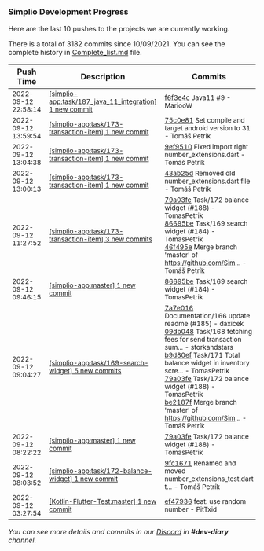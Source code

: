 
### Simplio Development Progress

Here are the last 10 pushes to the projects we are currently working.

There is a total of 3182 commits since 10/09/2021. You can see the complete history in
 [Complete_list.md](Complete_list.md) file.

| Push Time | Description | Commits |
| --- | --- | --- |
| <sub>2022-09-12 22:58:14</sub> | <sub>[[simplio-app:task/187\_java\_11\_integration] 1 new commit](https://github.com/SimplioOfficial/simplio-app/commit/f6f3e4c28ae2ce8f5f5732fb4992b9b69ae710ad)</sub> | <sub>[f6f3e4c](https://github.com/SimplioOfficial/simplio-app/commit/f6f3e4c28ae2ce8f5f5732fb4992b9b69ae710ad) Java11 #9 - MariooW</sub> |
| <sub>2022-09-12 13:59:54</sub> | <sub>[[simplio-app:task/173\-transaction\-item] 1 new commit](https://github.com/SimplioOfficial/simplio-app/commit/75c0e8174a1791d3a59d8428b03a826b41f6d2d7)</sub> | <sub>[75c0e81](https://github.com/SimplioOfficial/simplio-app/commit/75c0e8174a1791d3a59d8428b03a826b41f6d2d7) Set compile and target android version to 31 - Tomáš Petrík</sub> |
| <sub>2022-09-12 13:04:38</sub> | <sub>[[simplio-app:task/173\-transaction\-item] 1 new commit](https://github.com/SimplioOfficial/simplio-app/commit/9ef951028da78533e27970bacf7706b7c126849b)</sub> | <sub>[9ef9510](https://github.com/SimplioOfficial/simplio-app/commit/9ef951028da78533e27970bacf7706b7c126849b) Fixed import right number_extensions.dart - Tomáš Petrík</sub> |
| <sub>2022-09-12 13:00:13</sub> | <sub>[[simplio-app:task/173\-transaction\-item] 1 new commit](https://github.com/SimplioOfficial/simplio-app/commit/43ab25df7ace929a54852de74ae9e753695cc207)</sub> | <sub>[43ab25d](https://github.com/SimplioOfficial/simplio-app/commit/43ab25df7ace929a54852de74ae9e753695cc207) Removed old number_extensions.dart file - Tomáš Petrík</sub> |
| <sub>2022-09-12 11:27:52</sub> | <sub>[[simplio-app:task/173\-transaction\-item] 3 new commits](https://github.com/SimplioOfficial/simplio-app/compare/245f728800fe...46f495e70841)</sub> | <sub>[79a03fe](https://github.com/SimplioOfficial/simplio-app/commit/79a03fe59577a316a5ba81fe5f18c2ad9d20ca0c) Task/172 balance widget (#188) - TomasPetrik<br>[86695be](https://github.com/SimplioOfficial/simplio-app/commit/86695bedc53827d77ed0f1728b45a6b3ee89b9c8) Task/169 search widget (#184) - TomasPetrik<br>[46f495e](https://github.com/SimplioOfficial/simplio-app/commit/46f495e70841cc21e23963e2fc66595e6134a643) Merge branch 'master' of https://github.com/Sim... - Tomáš Petrík</sub> |
| <sub>2022-09-12 09:46:15</sub> | <sub>[[simplio-app:master] 1 new commit](https://github.com/SimplioOfficial/simplio-app/commit/86695bedc53827d77ed0f1728b45a6b3ee89b9c8)</sub> | <sub>[86695be](https://github.com/SimplioOfficial/simplio-app/commit/86695bedc53827d77ed0f1728b45a6b3ee89b9c8) Task/169 search widget (#184) - TomasPetrik</sub> |
| <sub>2022-09-12 09:04:27</sub> | <sub>[[simplio-app:task/169\-search\-widget] 5 new commits](https://github.com/SimplioOfficial/simplio-app/compare/45bdf8d9a66f...be2187f8e643)</sub> | <sub>[7a7e016](https://github.com/SimplioOfficial/simplio-app/commit/7a7e016de6253600db710ac21b7b823097848477) Documentation/166 update readme (#185) - daxicek<br>[09db048](https://github.com/SimplioOfficial/simplio-app/commit/09db0488962a93a16eb339ea7a1f7936a116eb81) Task/168 fetching fees for send transaction sum... - storkandstars<br>[b9d80ef](https://github.com/SimplioOfficial/simplio-app/commit/b9d80efdaf3115b4970cde8ca0b99de2e52c3b5a) Task/171 Total balance widget in inventory scre... - TomasPetrik<br>[79a03fe](https://github.com/SimplioOfficial/simplio-app/commit/79a03fe59577a316a5ba81fe5f18c2ad9d20ca0c) Task/172 balance widget (#188) - TomasPetrik<br>[be2187f](https://github.com/SimplioOfficial/simplio-app/commit/be2187f8e643d1063f003dd900d672c36c23b9c2) Merge branch 'master' of https://github.com/Sim... - Tomáš Petrík</sub> |
| <sub>2022-09-12 08:22:22</sub> | <sub>[[simplio-app:master] 1 new commit](https://github.com/SimplioOfficial/simplio-app/commit/79a03fe59577a316a5ba81fe5f18c2ad9d20ca0c)</sub> | <sub>[79a03fe](https://github.com/SimplioOfficial/simplio-app/commit/79a03fe59577a316a5ba81fe5f18c2ad9d20ca0c) Task/172 balance widget (#188) - TomasPetrik</sub> |
| <sub>2022-09-12 08:03:52</sub> | <sub>[[simplio-app:task/172\-balance\-widget] 1 new commit](https://github.com/SimplioOfficial/simplio-app/commit/9fc1671043d48e38e9a15721b854aea977d3df80)</sub> | <sub>[9fc1671](https://github.com/SimplioOfficial/simplio-app/commit/9fc1671043d48e38e9a15721b854aea977d3df80) Renamed and moved number_extensions_test.dart t... - Tomáš Petrík</sub> |
| <sub>2022-09-12 03:27:54</sub> | <sub>[[Kotlin-Flutter-Test:master] 1 new commit](https://github.com/SimplioOfficial/Kotlin-Flutter-Test/commit/ef47936f620c66606b7f7ccf04a42e076c4a8d7a)</sub> | <sub>[ef47936](https://github.com/SimplioOfficial/Kotlin-Flutter-Test/commit/ef47936f620c66606b7f7ccf04a42e076c4a8d7a) feat: use random number - PitTxid</sub> |

_You can see more details and commits in our [Discord](https://discord.gg/aKhjuwZmdP) in **#dev-diary** channel._
